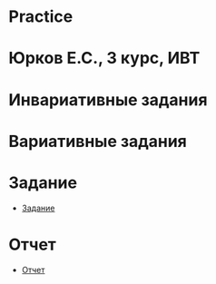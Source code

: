 # Practice 
# Юрков Е.С., 3 курс, ИВТ 
# **Инвариативные задания**
# **Вариативные задания**
# **Задание**
* [Задание](https://github.com/sh4rk1350/5sem/blob/3dc26d25a5581e3c360f40f219cb00c04e0b3a43/задание_3курс.pdf)
# **Отчет**
* [Отчет](https://github.com/sh4rk1350/5sem/blob/3dc26d25a5581e3c360f40f219cb00c04e0b3a43/отчет_3курс.pdf)
